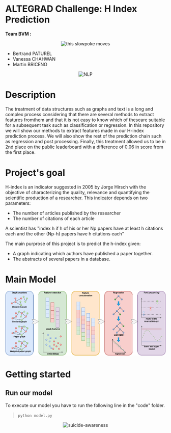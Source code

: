 # ALTEGRAD Challenge: H Index Prediction
**Team BVM :**
<p align="center">
  <img src="https://media.giphy.com/media/cInyJSYeuHw1Sduv8X/giphy.gif" alt="this slowpoke moves"  width=250/>
</p>

* Bertrand PATUREL
* Vanessa CHAHWAN 
* Martin BRICENO 

<p align="center">
  <img src="https://www.smartdatacollective.com/wp-content/uploads/2018/03/Natural-Language-Processing-NLP-AI-780x445.jpg.webp" width="400" title="NLP">
</p>

# Description
The treatment of data structures such as graphs and text is a long and complex process considering that there are several methods to extract features fromthem and that it is not easy to know which of theseare suitable for a subsequent task such as classification or regression.
In this repository we will show our methods to extract features  made  in  our  H-index  prediction  process. We will also show the rest of the prediction chain such as regression and post processing. Finally, this treatment allowed us to be in 2nd place on the public leaderboard with a difference of 0.06 in score from the first place.

# Project's goal

H-index  is  an  indicator  suggested  in  2005  by  Jorge  Hirsch with the objective of characterizing the quality, relevance and quantifying the scientific production of a researcher. 
This indicator depends on two parameters:
- The number of articles published by the researcher
- The number of citations of each article

A scientist has "index h if h of his or her Np papers have at least h citations each and the other (Np-h) papers have h citations each"

The main purprose of this project is to predict the h-index given:
- A graph indicating which authors have published a paper together.
- The abstracts of several papers in a database.

# Main Model
<p align="center">
  <img src="./main-model.png">
</p>


# Getting started
## Run our model

To execute our model you have to run the following line in the "code" folder.

> ```python model.py```

<p align="center">
  <img src="https://grandes-ecoles.studyrama.com/sites/default/files/styles/content/public/institut-polytechnique-de-paris.jpeg?itok=_Puxulb6" width="300" title="suicide-awareness">
</p>

